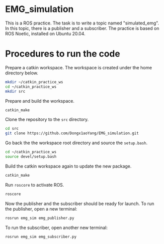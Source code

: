 # EMG_simulation
This is a ROS practice. The task is to write a topic named "simulated_emg". In this topic, there is a publisher and a subscriber. The practice is based on ROS Noetic, installed on Ubuntu 20.04.

# Procedures to run the code
Prepare a catkin workspace. The workspace is created under the home directory below.
```bash
mkdir ~/catkin_practice_ws
cd ~/catkin_practice_ws
mkdir src
```
Prepare and build the workspace.
```bash
catkin_make
```
Clone the repository to the `src` directory.
```bash
cd src
git clone https://github.com/Dongx1aoYang/EMG_simulation.git
```
Go back the the workspace root directory and source the `setup.bash`.
```bash
cd ~/catkin_practice_ws
source devel/setup.bash
```
Build the catkin workspace again to update the new package.
```bash
catkin_make
```
Run `roscore` to activate ROS.
```bash
roscore
```
Now the publisher and the subscriber should be ready for launch.
To run the publisher, open a new terminal:
```bash
rosrun emg_sim emg_publisher.py
```
To run the subscriber, open another new terminal:
```bash
rosrun emg_sim emg_subscriber.py
```
